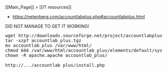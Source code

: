 [[Main_Page]] > [[IT resources]]

* https://netenberg.com/accountlabplus.php#accountlabplus.html

DID NOT MANAGE TO GET IT WORKING!

<pre>
wget http://downloads.sourceforge.net/project/accountlabplus/accountlab_plus.tgz?r=&ts=1303234049&use_mirror=sunet
tar -xzpf accountlab_plus.tgz
mv accountlab_plus /var/www/html/
chmod 666 /var/www/html/accountlab_plus/elements/default/sysvar/db.php
chown -R apache.apache accountlab_plus/

http://.../accountlab_plus/install.php
</pre>

